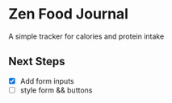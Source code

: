 # Zen Food Journal

A simple tracker for calories and protein intake

## Next Steps

- [x] Add form inputs
- [ ] style form && buttons

